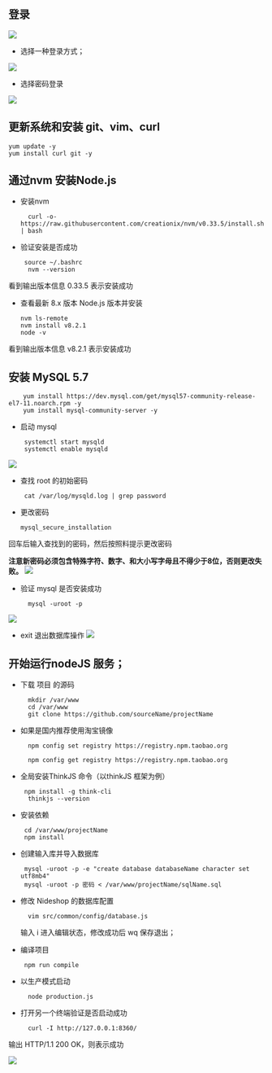 ## 登录

![](https://user-gold-cdn.xitu.io/2019/9/2/16cf1a373ec80d86?w=2344&h=668&f=png&s=78953)
* 选择一种登录方式；

![](https://user-gold-cdn.xitu.io/2019/9/2/16cf1a40f5eb8d86?w=729&h=458&f=png&s=29996)
* 选择密码登录

![](https://user-gold-cdn.xitu.io/2019/9/2/16cf1a4c1117dda7?w=2542&h=1275&f=png&s=95020)

## 更新系统和安装 git、vim、curl
    yum update -y
    yum install curl git -y
## 通过nvm 安装Node.js

* 安装nvm

        curl -o- https://raw.githubusercontent.com/creationix/nvm/v0.33.5/install.sh | bash
* 验证安装是否成功

       source ~/.bashrc
        nvm --version
看到输出版本信息 0.33.5 表示安装成功
*   查看最新 8.x 版本 Node.js 版本并安装

        nvm ls-remote
        nvm install v8.2.1
        node -v
看到输出版本信息 v8.2.1 表示安装成功
## 安装 MySQL 5.7

        yum install https://dev.mysql.com/get/mysql57-community-release-el7-11.noarch.rpm -y
        yum install mysql-community-server -y
 * 启动 mysql
 
        systemctl start mysqld
        systemctl enable mysqld
![](https://user-gold-cdn.xitu.io/2019/9/2/16cf17f3c25c9830?w=1366&h=158&f=png&s=21343)
 * 查找 root 的初始密码
 
        cat /var/log/mysqld.log | grep password
* 更改密码

      mysql_secure_installation
回车后输入查找到的密码，然后按照料提示更改密码

**注意新密码必须包含特殊字符、数字、和大小写字母且不得少于8位，否则更改失败。**
![](https://user-gold-cdn.xitu.io/2019/9/2/16cf17dfe15c68d6?w=1324&h=837&f=png&s=75839)

* 验证 mysql 是否安装成功

        mysql -uroot -p
    
![](https://user-gold-cdn.xitu.io/2019/9/2/16cf17fe031fcf54?w=1515&h=264&f=png&s=27372)
* exit 退出数据库操作
![](https://user-gold-cdn.xitu.io/2019/9/2/16cf1810f74dbae5?w=1541&h=736&f=png&s=87227)

## 开始运行nodeJS 服务；
* 下载 项目 的源码

        mkdir /var/www
        cd /var/www
        git clone https://github.com/sourceName/projectName
* 如果是国内推荐使用淘宝镜像
    
        npm config set registry https://registry.npm.taobao.org
        
        npm config get registry https://registry.npm.taobao.org

* 全局安装ThinkJS 命令（以thinkJS 框架为例）

       npm install -g think-cli
        thinkjs --version
*  安装依赖    

        cd /var/www/projectName
        npm install
 * 创建输入库并导入数据库
 
        mysql -uroot -p -e "create database databaseName character set utf8mb4"
        mysql -uroot -p 密码 < /var/www/projectName/sqlName.sql

* 修改 Nideshop 的数据库配置

        vim src/common/config/database.js
    输入 i  进入编辑状态，修改成功后 wq 保存退出；
* 编译项目

       npm run compile
* 以生产模式启动

        node production.js
* 打开另一个终端验证是否启动成功
    
        curl -I http://127.0.0.1:8360/

输出 HTTP/1.1 200 OK，则表示成功

![](https://user-gold-cdn.xitu.io/2019/9/2/16cf1b4a215fa6da?w=1401&h=156&f=png&s=15986)

